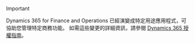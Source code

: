 > [!IMPORTANT]
> Dynamics 365 for Finance and Operations 已經演變成特定用途應用程式，可協助您管理特定商務功能。 如需這些變更的詳細資訊，請參閱 [Dynamics 365 授權指南](https://mbs.microsoft.com/Files/public/365/Dynamics365LicensingGuide.pdf)。
 
